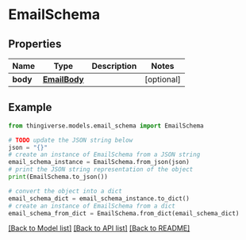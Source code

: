 # EmailSchema


## Properties

Name | Type | Description | Notes
------------ | ------------- | ------------- | -------------
**body** | [**EmailBody**](EmailBody.md) |  | [optional] 

## Example

```python
from thingiverse.models.email_schema import EmailSchema

# TODO update the JSON string below
json = "{}"
# create an instance of EmailSchema from a JSON string
email_schema_instance = EmailSchema.from_json(json)
# print the JSON string representation of the object
print(EmailSchema.to_json())

# convert the object into a dict
email_schema_dict = email_schema_instance.to_dict()
# create an instance of EmailSchema from a dict
email_schema_from_dict = EmailSchema.from_dict(email_schema_dict)
```
[[Back to Model list]](../README.md#documentation-for-models) [[Back to API list]](../README.md#documentation-for-api-endpoints) [[Back to README]](../README.md)


